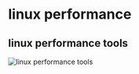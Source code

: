 # linux performance


## linux performance tools
![linux performance tools](http://www.brendangregg.com/Perf/linux_perf_tools_full.png)
